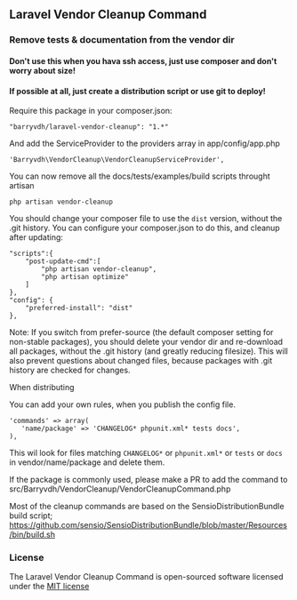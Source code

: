 ## Laravel Vendor Cleanup Command

### Remove tests & documentation from the vendor dir

#### Don't use this when you hava ssh access, just use composer and don't worry about size!
#### If possible at all, just create a distribution script or use git to deploy!

Require this package in your composer.json:

    "barryvdh/laravel-vendor-cleanup": "1.*"

And add the ServiceProvider to the providers array in app/config/app.php

    'Barryvdh\VendorCleanup\VendorCleanupServiceProvider',

You can now remove all the docs/tests/examples/build scripts throught artisan

    php artisan vendor-cleanup

You should change your composer file to use the `dist` version, without the .git history.
You can configure your composer.json to do this, and cleanup after updating:

    "scripts":{
        "post-update-cmd":[
            "php artisan vendor-cleanup",
            "php artisan optimize"
        ]
    },
    "config": {
        "preferred-install": "dist"
    },

Note: If you switch from prefer-source (the default composer setting for non-stable packages), you should delete your
vendor dir and re-download all packages, without the .git history (and greatly reducing filesize).
This will also prevent questions about changed files, because packages with .git history are checked for changes.

When distributing

You can add your own rules, when you publish the config file.

    'commands' => array(
       'name/package' => 'CHANGELOG* phpunit.xml* tests docs',
    ),

This wil look for files matching `CHANGELOG*` or `phpunit.xml*` or `tests` or `docs` in vendor/name/package and delete them.

If the package is commonly used, please make a PR to add the command to src/Barryvdh/VendorCleanup/VendorCleanupCommand.php

Most of the cleanup commands are based on the SensioDistributionBundle build script;
https://github.com/sensio/SensioDistributionBundle/blob/master/Resources/bin/build.sh


### License

The Laravel Vendor Cleanup Command is open-sourced software licensed under the [MIT license](http://opensource.org/licenses/MIT)